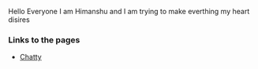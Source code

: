 Hello Everyone I am Himanshu and I am trying to make everthing my heart disires

### Links to the pages
- [Chatty](/Chatty/)
